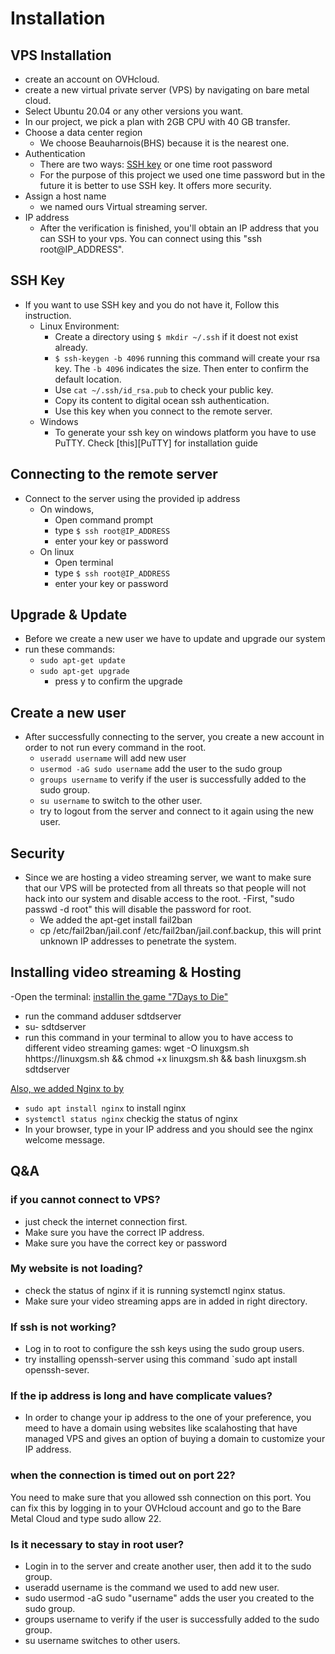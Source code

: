 # Installation
## VPS Installation
- create an account on OVHcloud.
- create a new virtual private server (VPS) by navigating on bare metal cloud.
- Select Ubuntu 20.04 or any other versions you want.
- In our project, we pick a plan with 2GB CPU with 40 GB transfer.
- Choose a data center region
  - We choose Beauharnois(BHS) because it is the nearest one.
- Authentication
  - There are two ways: [SSH key](#ssh-key) or one time root password
  - For the purpose of this project we used one time password but in the future it is better to use SSH key. It offers more security.
- Assign a host name
  - we named ours  Virtual streaming server.
- IP address
  - After the verification is finished, you'll obtain an IP address that you can SSH to your vps. You can connect using this "ssh root@IP_ADDRESS".
## SSH Key
-   If you want to use SSH key and you do not have it, Follow this instruction.
    - Linux Environment:
      - Create a directory using `$ mkdir ~/.ssh` if it doest not exist already.
      - `$ ssh-keygen -b 4096` running this command will create your rsa key. The `-b 4096` indicates the size. Then enter to confirm the default location.
      - Use `cat ~/.ssh/id_rsa.pub` to check your public key.
      - Copy its content to digital ocean ssh authentication.
      - Use this key when you connect to the remote server.
    - Windows
      - To generate your ssh key on windows platform you have to use PuTTY. Check [this][PuTTY] for installation guide
## Connecting to the remote server
- Connect to the server using the provided ip address
  - On windows, 
    - Open command prompt
    - type `$ ssh root@IP_ADDRESS`
    - enter your key or password
  - On linux
    - Open terminal
    - type `$ ssh root@IP_ADDRESS`
    - enter your key or password
## Upgrade & Update
- Before we create a new user we have to update and upgrade our system
- run these commands:
  - `sudo apt-get update`
  - `sudo apt-get upgrade`
    - press y to confirm the upgrade
## Create a new user
 - After successfully connecting to the server, you create a new account in order to not run every command in the root.
    - `useradd username` will add new user
    - `usermod -aG sudo username` add the user to the sudo group
    - `groups username` to verify if the user is successfully added to the sudo group.
    - `su username` to switch to the other user.
    - try to logout from the server and connect to it again using the new user.
## Security
- Since we are hosting a video streaming server, we want to make sure that our VPS will be protected from all threats so that people will not hack into our system and disable access to the root.
  -First, "sudo passwd -d root" this will disable the password for root. 
  - We added the apt-get install fail2ban
  - cp /etc/fail2ban/jail.conf /etc/fail2ban/jail.conf.backup, this will print unknown IP addresses to 
penetrate the system. 
## Installing video streaming & Hosting
-Open the terminal:
 [installin the game "7Days to Die"](https://linuxgsm.com/servers/sdtdserver/)
 - run the command  adduser sdtdserver
 - su- sdtdserver
 - run this command in your terminal to allow you to have access to different video streaming games: wget -O linuxgsm.sh hhttps://linuxgsm.sh && chmod +x linuxgsm.sh && bash linuxgsm.sh sdtdserver
 
 [Also, we added Nginx to by](https://www.digitalocean.com/community/tutorials/how-to-install-nginx-on-ubuntu-18-04)
- `sudo apt install nginx` to install nginx
- `systemctl status nginx` checkig the status of nginx 
- In your browser, type in your IP address and you should see the nginx welcome message.

## Q&A
### if you cannot connect to VPS?
- just check the internet connection first.
- Make sure you have the correct IP address.
- Make sure you have the correct key or password
### My website is not loading?
- check the status of nginx if it is running systemctl nginx status.
- Make sure your video streaming apps are in added in right directory.
### If ssh is not working?
- Log in to root to configure the ssh keys using the sudo group users.
- try installing openssh-server using this command `sudo apt install openssh-sever.
### If the ip address is long and have complicate values?
- In order to change your ip address to the one of your preference, you meed to have a domain using websites like scalahosting 
that have managed VPS and gives an option of buying a domain to customize your IP address.
### when the connection is timed out on port 22?
You need to make sure that you allowed ssh connection on this port. You can fix this by logging in to your OVHcloud account and go to the Bare Metal Cloud and type sudo allow 22.
### Is it necessary to stay in root user?
- Login in to the server and create another user, then add it to the sudo group.
- useradd username is the command we used to add new user.
- sudo usermod -aG sudo "username" adds the user you created to the sudo group.
- groups username to verify if the user is successfully added to the sudo group.
- su username switches to other users.
